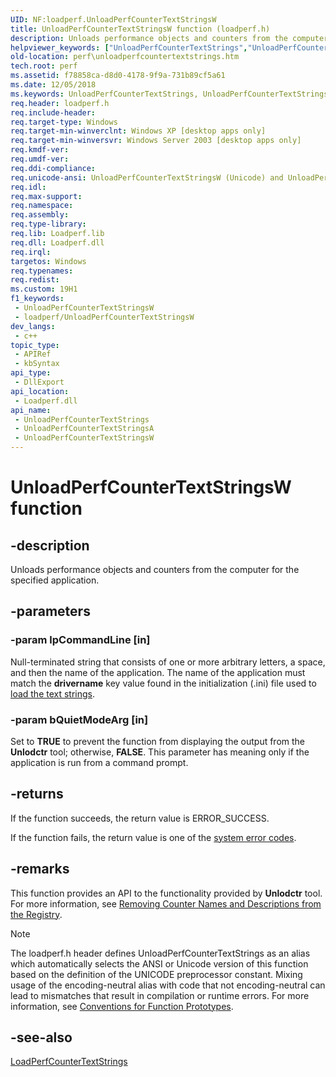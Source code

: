 ```yaml
---
UID: NF:loadperf.UnloadPerfCounterTextStringsW
title: UnloadPerfCounterTextStringsW function (loadperf.h)
description: Unloads performance objects and counters from the computer for the specified application.
helpviewer_keywords: ["UnloadPerfCounterTextStrings","UnloadPerfCounterTextStrings function [Perf]","UnloadPerfCounterTextStringsA","UnloadPerfCounterTextStringsW","_win32_unloadperfcountertextstrings","base.unloadperfcountertextstrings","loadperf/UnloadPerfCounterTextStrings","loadperf/UnloadPerfCounterTextStringsA","loadperf/UnloadPerfCounterTextStringsW","perf.unloadperfcountertextstrings"]
old-location: perf\unloadperfcountertextstrings.htm
tech.root: perf
ms.assetid: f78858ca-d8d0-4178-9f9a-731b89cf5a61
ms.date: 12/05/2018
ms.keywords: UnloadPerfCounterTextStrings, UnloadPerfCounterTextStrings function [Perf], UnloadPerfCounterTextStringsA, UnloadPerfCounterTextStringsW, _win32_unloadperfcountertextstrings, base.unloadperfcountertextstrings, loadperf/UnloadPerfCounterTextStrings, loadperf/UnloadPerfCounterTextStringsA, loadperf/UnloadPerfCounterTextStringsW, perf.unloadperfcountertextstrings
req.header: loadperf.h
req.include-header: 
req.target-type: Windows
req.target-min-winverclnt: Windows XP [desktop apps only]
req.target-min-winversvr: Windows Server 2003 [desktop apps only]
req.kmdf-ver: 
req.umdf-ver: 
req.ddi-compliance: 
req.unicode-ansi: UnloadPerfCounterTextStringsW (Unicode) and UnloadPerfCounterTextStringsA (ANSI)
req.idl: 
req.max-support: 
req.namespace: 
req.assembly: 
req.type-library: 
req.lib: Loadperf.lib
req.dll: Loadperf.dll
req.irql: 
targetos: Windows
req.typenames: 
req.redist: 
ms.custom: 19H1
f1_keywords:
 - UnloadPerfCounterTextStringsW
 - loadperf/UnloadPerfCounterTextStringsW
dev_langs:
 - c++
topic_type:
 - APIRef
 - kbSyntax
api_type:
 - DllExport
api_location:
 - Loadperf.dll
api_name:
 - UnloadPerfCounterTextStrings
 - UnloadPerfCounterTextStringsA
 - UnloadPerfCounterTextStringsW
---
```


# UnloadPerfCounterTextStringsW function


## -description

Unloads performance objects and counters from the computer for the specified application.

## -parameters

### -param lpCommandLine [in]

Null-terminated string that consists of one or more arbitrary letters, a space, and then the name of the application. The name of the application must match the <b>drivername</b> key value found in the initialization (.ini) file used to <a href="/windows/desktop/api/loadperf/nf-loadperf-loadperfcountertextstringsa">load the text strings</a>.

### -param bQuietModeArg [in]

Set to <b>TRUE</b> to prevent the function from displaying the output from the  <b>Unlodctr</b> tool; otherwise, <b>FALSE</b>. This parameter has meaning only if the application is run from a command prompt.

## -returns

If the function succeeds, the return value is ERROR_SUCCESS.
						

If the function fails, the return value is one of the 
<a href="/windows/desktop/Debug/system-error-codes">system error codes</a>.

## -remarks

This function provides an API to the functionality provided by <b>Unlodctr</b> tool. For more information, see <a href="/windows/desktop/PerfCtrs/removing-counter-names-and-descriptions-from-the-registry">Removing Counter Names and Descriptions from the Registry</a>.





> [!NOTE]
> The loadperf.h header defines UnloadPerfCounterTextStrings as an alias which automatically selects the ANSI or Unicode version of this function based on the definition of the UNICODE preprocessor constant. Mixing usage of the encoding-neutral alias with code that not encoding-neutral can lead to mismatches that result in compilation or runtime errors. For more information, see [Conventions for Function Prototypes](/windows/win32/intl/conventions-for-function-prototypes).

## -see-also

<a href="/windows/desktop/api/loadperf/nf-loadperf-loadperfcountertextstringsa">LoadPerfCounterTextStrings</a>